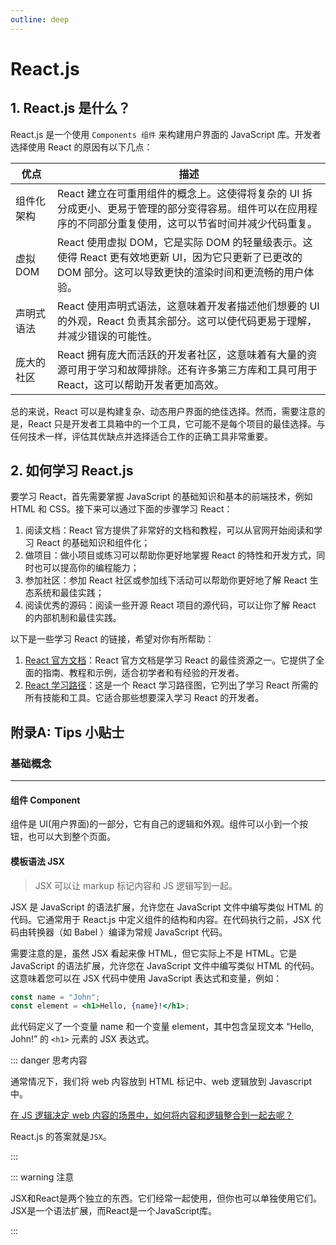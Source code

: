 ```yaml
---
outline: deep
---
```


# React.js

## 1. React.js 是什么？

React.js 是一个使用 `Components 组件` 来构建用户界面的 JavaScript 库。开发者选择使用 React 的原因有以下几点：


| 优点 | 描述 |
| --- | --- |
| 组件化架构 | React 建立在可重用组件的概念上。这使得将复杂的 UI 拆分成更小、更易于管理的部分变得容易。组件可以在应用程序的不同部分重复使用，这可以节省时间并减少代码重复。 |
| 虚拟 DOM | React 使用虚拟 DOM，它是实际 DOM 的轻量级表示。这使得 React 更有效地更新 UI，因为它只更新了已更改的 DOM 部分。这可以导致更快的渲染时间和更流畅的用户体验。 |
| 声明式语法 | React 使用声明式语法，这意味着开发者描述他们想要的 UI 的外观，React 负责其余部分。这可以使代码更易于理解，并减少错误的可能性。 |
| 庞大的社区 | React 拥有庞大而活跃的开发者社区，这意味着有大量的资源可用于学习和故障排除。还有许多第三方库和工具可用于 React，这可以帮助开发者更加高效。 |


总的来说，React 可以是构建复杂、动态用户界面的绝佳选择。然而，需要注意的是，React 只是开发者工具箱中的一个工具，它可能不是每个项目的最佳选择。与任何技术一样，评估其优缺点并选择适合工作的正确工具非常重要。


## 2. 如何学习 React.js

要学习 React，首先需要掌握 JavaScript 的基础知识和基本的前端技术，例如 HTML 和 CSS。接下来可以通过下面的步骤学习 React：

1. 阅读文档：React 官方提供了非常好的文档和教程，可以从官网开始阅读和学习 React 的基础知识和组件化；
2. 做项目：做小项目或练习可以帮助你更好地掌握 React 的特性和开发方式，同时也可以提高你的编程能力；
3. 参加社区：参加 React 社区或参加线下活动可以帮助你更好地了解 React 生态系统和最佳实践；
4. 阅读优秀的源码：阅读一些开源 React 项目的源代码，可以让你了解 React 的内部机制和最佳实践。

以下是一些学习 React 的链接，希望对你有所帮助：

1. [React 官方文档](https://reactjs.org/docs/getting-started.html)：React 官方文档是学习 React 的最佳资源之一。它提供了全面的指南、教程和示例，适合初学者和有经验的开发者。
3. [React 学习路径](https://github.com/adam-golab/react-developer-roadmap)：这是一个 React 学习路径图，它列出了学习 React 所需的所有技能和工具。它适合那些想要深入学习 React 的开发者。
<!-- 4. React 开发者指南： https://react.developers.cn/
5. React 中文网： https://react-cn.github.io/react/docs/getting-started.html
6. React 实战教程和项目： https://www.codecademy.com/catalog/language/reactjs
7. React 源码解读： https://react.jokcy.me/ -->



## 附录A: Tips 小贴士

### 基础概念

--- 

#### 组件 Component


组件是 UI(用户界面)的一部分，它有自己的逻辑和外观。组件可以小到一个按钮，也可以大到整个页面。


#### 模板语法 JSX 

> JSX 可以让 markup 标记内容和 JS 逻辑写到一起。

JSX 是 JavaScript 的语法扩展，允许您在 JavaScript 文件中编写类似 HTML 的代码。它通常用于 React.js 中定义组件的结构和内容。在代码执行之前，JSX 代码由转换器（如 Babel ）编译为常规 JavaScript 代码。

需要注意的是，虽然 JSX 看起来像 HTML，但它实际上不是 HTML。它是 JavaScript 的语法扩展，允许您在 JavaScript 文件中编写类似 HTML 的代码。这意味着您可以在 JSX 代码中使用 JavaScript 表达式和变量，例如：

```jsx
const name = "John";
const element = <h1>Hello, {name}!</h1>;
```

此代码定义了一个变量 name 和一个变量 element，其中包含呈现文本 “Hello, John!” 的 `<h1>` 元素的 JSX 表达式。


::: danger 思考内容

通常情况下，我们将 web 内容放到 HTML 标记中、web 逻辑放到 Javascript 中。

<u>在 JS 逻辑决定 web 内容的场景中，如何将内容和逻辑整合到一起去呢？</u>

React.js 的答案就是`JSX`。

:::

::: warning 注意

JSX和React是两个独立的东西。它们经常一起使用，但你也可以单独使用它们。JSX是一个语法扩展，而React是一个JavaScript库。

:::

